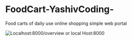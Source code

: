 # FoodCart-YashivCoding-
Food carts of daily use online shopping simple web portal

![Localhost:8000/overview or local Host:8000](  
    https://github.com/kshivakumar27/FoodCart-YashivCoding-/CodingImg1.PNG )
